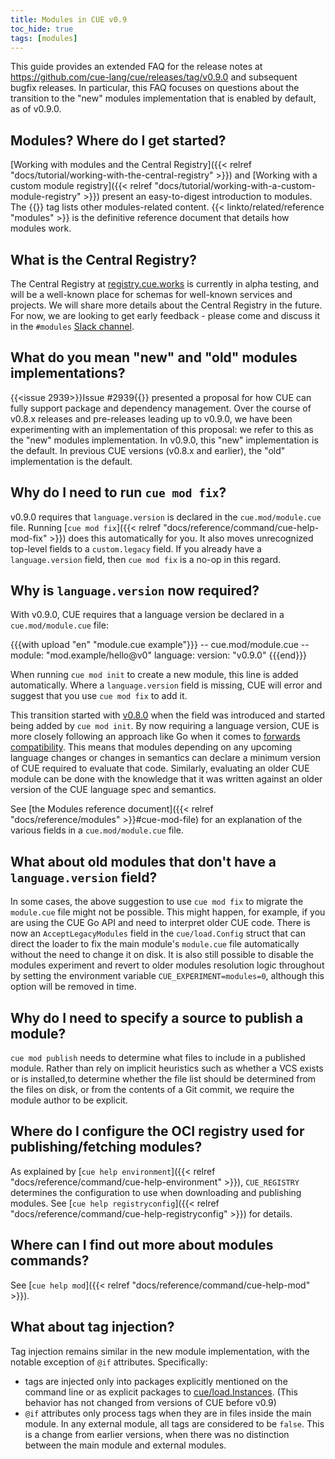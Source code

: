 ```yaml
---
title: Modules in CUE v0.9
toc_hide: true
tags: [modules]
---
```


This guide provides an extended FAQ for the release notes at
https://github.com/cue-lang/cue/releases/tag/v0.9.0 and subsequent bugfix
releases. In particular, this FAQ focuses on questions about the transition to
the "new" modules implementation that is enabled by default, as of v0.9.0.

## Modules? Where do I get started?

[Working with modules and the Central Registry]({{< relref "docs/tutorial/working-with-the-central-registry" >}})
and
[Working with a custom module registry]({{< relref "docs/tutorial/working-with-a-custom-module-registry" >}})
present an easy-to-digest introduction to modules.
The {{<tag modules>}} tag lists other modules-related content.
{{< linkto/related/reference "modules" >}} is the definitive reference document
that details how modules work.

## What is the Central Registry?

The Central Registry at [registry.cue.works](https://registry.cue.works/) is
currently in alpha testing, and will be a well-known place for schemas for
well-known services and projects. We will share more details about the Central
Registry in the future. For now, we are looking to get early feedback - please
come and discuss it in the `#modules` [Slack channel](/slack).

## What do you mean "new" and "old" modules implementations?

{{<issue 2939>}}Issue #2939{{</issue>}} presented a proposal for how CUE can
fully support package and dependency management. Over the course of v0.8.x
releases and pre-releases leading up to v0.9.0, we have been experimenting with
an implementation of this proposal: we refer to this as the "new" modules
implementation. In v0.9.0, this "new" implementation is the default. In
previous CUE versions (v0.8.x and earlier), the "old" implementation is the
default.

## Why do I need to run `cue mod fix`?

v0.9.0 requires that `language.version` is declared in the `cue.mod/module.cue` file.
Running
[`cue mod fix`]({{< relref "docs/reference/command/cue-help-mod-fix" >}})
does this automatically for you. It also moves unrecognized top-level fields to
a `custom.legacy` field. If you already have a `language.version` field, then
`cue mod fix` is a no-op in this regard.

## Why is `language.version` now required?

With v0.9.0, CUE requires that a language version be declared in a `cue.mod/module.cue` file:

{{{with upload "en" "module.cue example"}}}
-- cue.mod/module.cue --
module: "mod.example/hello@v0"
language: version: "v0.9.0"
{{{end}}}

When running `cue mod init` to create a new module, this line is added
automatically. Where a `language.version` field is missing, CUE will error and
suggest that you use `cue mod fix` to add it.

This transition started with
[v0.8.0](https://github.com/cue-lang/cue/releases/tag/v0.8.0) when the field
was introduced and started being added by `cue mod init`.
By now requiring a language version, CUE is more closely following an approach
like Go when it comes to [forwards compatibility](https://go.dev/blog/toolchain).
This means that modules depending on any upcoming language changes or changes
in semantics can declare a minimum version of CUE required to evaluate that
code. Similarly, evaluating an older CUE module can be done with the knowledge
that it was written against an older version of the CUE language spec and
semantics.

See
[the Modules reference document]({{< relref "docs/reference/modules" >}}#cue-mod-file)
for an explanation of the various fields in a `cue.mod/module.cue` file.

## What about old modules that don't have a `language.version` field?

In some cases, the above suggestion to use `cue mod fix` to migrate the
`module.cue` file might not be possible. This might happen, for example, if you
are using the CUE Go API and need to interpret older CUE code. There is now an
`AcceptLegacyModules` field in the `cue/load.Config` struct that can direct the
loader to fix the main module's `module.cue` file automatically without the
need to change it on disk. It is also still possible to disable the modules
experiment and revert to older modules resolution logic throughout by setting
the environment variable `CUE_EXPERIMENT=modules=0`, although this option will
be removed in time.

## Why do I need to specify a source to publish a module?

`cue mod publish` needs to determine what files to include in a published
module. Rather than rely on implicit heuristics such as whether a VCS exists or
is installed,to determine whether the file list should be determined from the
files on disk, or from the contents of a Git commit,  we require the module
author to be explicit.

## Where do I configure the OCI registry used for publishing/fetching modules?

As explained by
[`cue help environment`]({{< relref "docs/reference/command/cue-help-environment" >}}),
`CUE_REGISTRY` determines the configuration to use when downloading and
publishing modules.  See
[`cue help registryconfig`]({{< relref "docs/reference/command/cue-help-registryconfig" >}})
for details.

## Where can I find out more about modules commands?

See [`cue help mod`]({{< relref "docs/reference/command/cue-help-mod" >}}).

## What about tag injection?

Tag injection remains similar in the new module implementation, with the
notable exception of `@if` attributes. Specifically:
- tags are injected only into packages explicitly mentioned on the command line
  or as explicit packages to
  [cue/load.Instances](https://pkg.go.dev/cuelang.org/go/cue/load#Instances).
  (This behavior has not changed from versions of CUE before v0.9)
- `@if` attributes only process tags when they are in files inside the main
  module. In any external module, all tags are considered to be `false`. This
  is a change from earlier versions, when there was no distinction between the
  main module and external modules.
<!-- TODO: what does @if(!foo) do in an external module? Is !false == true, so the file is included? -->
